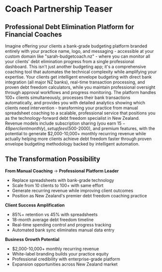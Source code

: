 # Coach Partnership Teaser

## Professional Debt Elimination Platform for Financial Coaches

Imagine offering your clients a bank-grade budgeting platform branded entirely with your practice name, logo, and messaging - accessible at your custom domain like "sarah-budgetcoach.nz" - where you can monitor all your clients' debt elimination progress from a single professional dashboard. This isn't just another budgeting app; it's a comprehensive coaching tool that automates the technical complexity while amplifying your expertise. Your clients get intelligent envelope budgeting with direct bank integration (all major NZ banks), real-time transaction processing, and proven debt freedom calculators, while you maintain professional oversight through approval workflows and progress monitoring. The platform handles 100+ clients simultaneously, processes their bank transactions automatically, and provides you with detailed analytics showing which clients need intervention - transforming your practice from manual spreadsheet coaching to a scalable, professional service that positions you as the technology-forward debt freedom specialist in New Zealand. Revenue models include subscription sharing (you earn $15-49 per client monthly), setup fees ($500-2000), and premium features, with the potential to generate $2,000-10,000+ monthly recurring revenue while actually helping more clients achieve debt freedom faster through proven envelope budgeting methodology backed by intelligent automation.

## The Transformation Possibility

**From Manual Coaching** → **Professional Platform Leader**
- Replace spreadsheets with bank-grade technology
- Scale from 10 clients to 100+ with same effort
- Generate recurring revenue while improving client outcomes
- Position as New Zealand's premier debt freedom coaching practice

**Client Success Amplification**
- 85%+ retention vs 45% with spreadsheets
- 18-month average debt freedom timeline
- Real-time spending control and progress tracking
- Automated bank sync eliminates manual data entry

**Business Growth Potential**
- $2,000-10,000+ monthly recurring revenue
- White-label branding builds your practice equity
- Professional credibility with enterprise-grade platform
- Expansion opportunities across New Zealand market